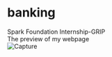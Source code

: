 # banking
Spark Foundation Internship-GRIP<br/>
The preview of my webpage<br/>
![Capture](https://user-images.githubusercontent.com/49776470/98074980-7e1f3e00-1e91-11eb-8af8-f4913faf1208.PNG)
